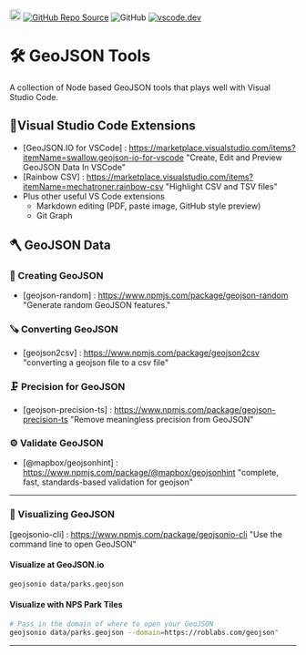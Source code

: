 <a href="https://roblabs.com"><img src="https://avatars.githubusercontent.com/u/118112" style="border-radius:4px" width="20" /></a>
<a href="https://github.com/roblabs/geojson-tools"><img src="https://img.shields.io/github/stars/roblabs/geojson-tools?label=Source&amp;style=social" alt="GitHub Repo Source" /></a>
<img src="https://img.shields.io/github/license/roblabs/geojson-tools" alt="GitHub" />
[![vscode.dev](https://img.shields.io/badge/VSCode-.dev-blue)][vscode.dev]

# 🛠️ GeoJSON Tools 

A collection of Node based GeoJSON tools that plays well with Visual Studio Code.

## 🔨Visual Studio Code Extensions

* [GeoJSON.IO for VSCode] : https://marketplace.visualstudio.com/items?itemName=swallow.geojson-io-for-vscode "Create, Edit and Preview GeoJSON Data In VSCode"
* [Rainbow CSV] : https://marketplace.visualstudio.com/items?itemName=mechatroner.rainbow-csv "Highlight CSV and TSV files"
* Plus other useful VS Code extensions
    * Markdown editing (PDF, paste image, GitHub style preview)
    * Git Graph

## 🪓 GeoJSON Data

### 🔧 Creating GeoJSON

* [geojson-random] : https://www.npmjs.com/package/geojson-random "Generate random GeoJSON features."

### 🪚 Converting GeoJSON

* [geojson2csv] : https://www.npmjs.com/package/geojson2csv "converting a geojson file to a csv file"

### 🗜️ Precision for GeoJSON

* [geojson-precision-ts] : https://www.npmjs.com/package/geojson-precision-ts "Remove meaningless precision from GeoJSON"

### ⚙️ Validate GeoJSON

* [@mapbox/geojsonhint] : https://www.npmjs.com/package/@mapbox/geojsonhint "complete, fast, standards-based validation for geojson"

---

### 🔬 Visualizing GeoJSON

[geojsonio-cli] : https://www.npmjs.com/package/geojsonio-cli "Use the command line to open GeoJSON"

#### Visualize at GeoJSON.io

```bash
geojsonio data/parks.geojson
```

#### Visualize with NPS Park Tiles

```bash
# Pass in the domain of where to open your GeoJSON
geojsonio data/parks.geojson --domain=https://roblabs.com/geojson"
```

---

<!-- Markdown Relative Links --> 
[vscode.dev]: https://vscode.dev/github/roblabs/geojson-tools "A lightweight version of VS Code running fully in the browser."
